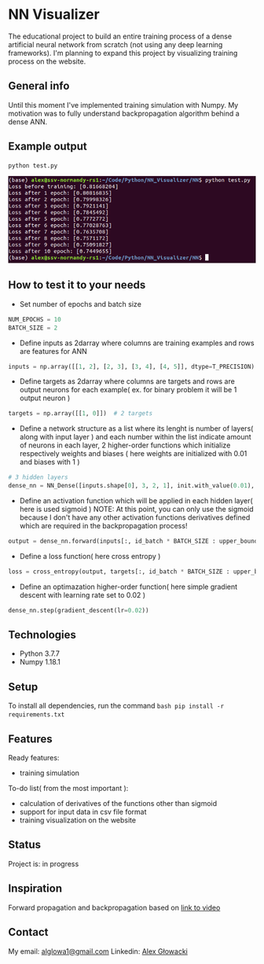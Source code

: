 # **NN Visualizer**
The educational project to build an entire training process of a dense artificial neural network from scratch (not using any deep learning frameworks).
I'm planning to expand this project by visualizing training process on the website.

## **General info**
Until this moment I've implemented training simulation with Numpy.
My motivation was to fully understand backpropagation algorithm behind a dense ANN.

## **Example output**
```bash
python test.py
```
![Alt text](/NN/Resources/For_readme/training_sim.png?raw=true "Optional title")

## **How to test it to your needs**
- Set number of epochs and batch size
```python
NUM_EPOCHS = 10
BATCH_SIZE = 2
```

- Define inputs as 2darray where columns are training examples and rows are features for ANN
```python
inputs = np.array([[1, 2], [2, 3], [3, 4], [4, 5]], dtype=T_PRECISION)  # 2 examples
```

- Define targets as 2darray where columns are targets and rows are output neurons for each example( ex. for binary problem it will be 1 output neuron )
```python
targets = np.array([[1, 0]])  # 2 targets
```

- Define a network structure as a list where its lenght is number of layers( along with input layer ) and
each number within the list indicate amount of neurons in each layer, 2 higher-order functions which initialize respectively weights and biases
( here weights are initialized with 0.01 and biases with 1 )
```python
# 3 hidden layers
dense_nn = NN_Dense([inputs.shape[0], 3, 2, 1], init.with_value(0.01), init.with_value(1))
```

- Define an activation function which will be applied in each hidden layer( here is used sigmoid )
NOTE: At this point, you can only use the sigmoid because I don't have any other activation functions derivatives defined which are required in the
backpropagation process!
```python
output = dense_nn.forward(inputs[:, id_batch * BATCH_SIZE : upper_bound], sigmoid)
```

- Define a loss function( here cross entropy )
```python
loss = cross_entropy(output, targets[:, id_batch * BATCH_SIZE : upper_bound])
```

- Define an optimazation higher-order function( here simple gradient descent with learning rate set to 0.02 )
```python
dense_nn.step(gradient_descent(lr=0.02))
```

## **Technologies**
- Python 3.7.7
- Numpy 1.18.1

## **Setup**
To install all dependencies, run the command `bash pip install -r requirements.txt`

## **Features**
Ready features:
- training simulation

To-do list( from the most important ):
- calculation of derivatives of the functions other than sigmoid
- support for input data in csv file format
- training visualization on the website

## **Status**
Project is: in progress

## **Inspiration**
Forward propagation and backpropagation based on [link to video](https://www.youtube.com/watch?v=x_Eamf8MHwU)

## **Contact**
My email: alglowa1@gmail.com
Linkedin: [Alex Głowacki](https://www.linkedin.com/in/alex-g%C5%82owacki-72941113a/)
